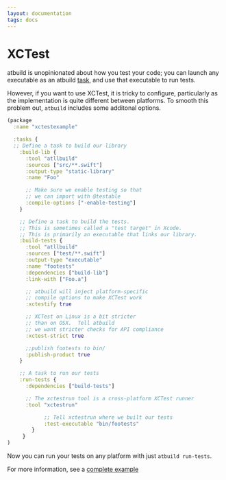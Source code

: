 ```yaml
---
layout: documentation
tags: docs
---
```


# XCTest

atbuild is unopinionated about how you test your code; you can launch any executable as an atbuild [task](tasks.md), and use that executable to run tests.

However, if you want to use XCTest, it is tricky to configure, particularly as the implementation is quite different between platforms.  To smooth this problem out, `atbuild` includes some additonal options.

```clojure
(package
  :name "xctestexample"

  :tasks {
  ;; Define a task to build our library
    :build-lib {
      :tool "atllbuild"
      :sources ["src/**.swift"]
      :output-type "static-library"
      :name "Foo"

      ;; Make sure we enable testing so that 
      ;; we can import with @testable
      :compile-options ["-enable-testing"]
    }

    ;; Define a task to build the tests.
    ;; This is sometimes called a "test target" in Xcode.
    ;; This is primarily an executable that links our library.
    :build-tests {
      :tool "atllbuild"
      :sources ["test/**.swift"]
      :output-type "executable"
      :name "footests"
      :dependencies ["build-lib"]
      :link-with ["Foo.a"]

      ;; atbuild will inject platform-specific
      ;; compile options to make XCTest work
      :xctestify true

      ;; XCTest on Linux is a bit stricter
      ;; than on OSX.  Tell atbuild
      ;; we want stricter checks for API compliance
      :xctest-strict true

      ;;publish footests to bin/
      :publish-product true
    }

    ;; A task to run our tests
    :run-tests {
      :dependencies ["build-tests"]

      ;; The xctestrun tool is a cross-platform XCTest runner
      :tool "xctestrun"

            ;; Tell xctestrun where we built our tests
            :test-executable "bin/footests"
        }
     }
)
```

Now you can run your tests on any platform with just `atbuild run-tests`.

For more information, see a [complete example](https://github.com/AnarchyTools/atbuild/tree/master/tests/fixtures/xcs)
